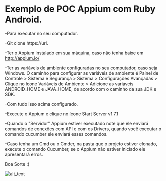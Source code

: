 # Exemplo de POC Appium com Ruby Android.

-Para executar no seu computador.

-Git clone https://url.

-Ter o Appium instalado em sua máquina, caso não tenha baixe em http://appium.io/

-Ter as variáveis de ambiente configuradas no seu computador, caso seja Windows.
O caminho para configurar as variáveis de ambiente é 
Painel de Controle > Sistema e Segurança > Sistema > Configurações Avançadas > Clique no ícone Variáveis de Ambiente >  Adicione as variáveis 
ANDROID_HOME e JAVA_HOME, de acordo com o caminho da sua JDK e SDK.

-Com tudo isso acima configurado.

-Execute o Appium e clique no ícone Start Server v1.7.1

-Quando o "Servidor" Appium estiver executado note que ele enviará comandos de conexões com API e com os Drivers, quando você executar o comando cucumber ele enviará esses comandos.

-Caso tenha um Cmd ou o Cmder, na pasta que o projeto estiver clonado, execute o comando Cucumber, se o Appium não estiver iniciado ele
apresentará erros.

Boa Sorte :)


![alt_text](https://matera.com/br/wp-content/uploads/2015/10/appium_logo-538x294.jpg)

